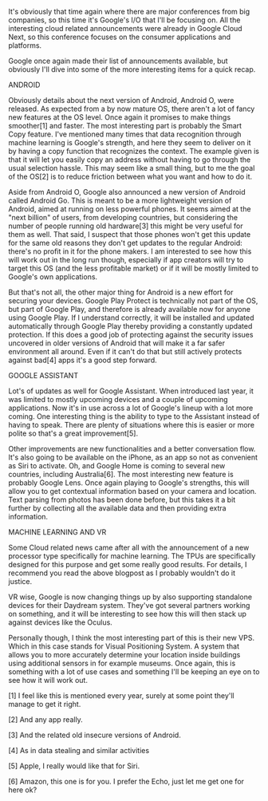 It's obviously that time again where there are major conferences from big companies, so this time it's Google's I/O that I'll be focusing on. All the interesting cloud related announcements were already in Google Cloud Next, so this conference focuses on the consumer applications and platforms.

Google once again made their list of announcements available, but obviously I'll dive into some of the more interesting items for a quick recap.



ANDROID


Obviously details about the next version of Android, Android O, were released. As expected from a by now mature OS, there aren't a lot of fancy new features at the OS level. Once again it promises to make things smoother[1] and faster. The most interesting part is probably the Smart Copy feature. I've mentioned many times that data recognition through machine learning is Google's strength, and here they seem to deliver on it by having a copy function that recognizes the context. The example given is that it will let you easily copy an address without having to go through the usual selection hassle. This may seem like a small thing, but to me the goal of the OS[2] is to reduce friction between what you want and how to do it.

Aside from Android O, Google also announced a new version of Android called Android Go. This is meant to be a more lightweight version of Android, aimed at running on less powerful phones. It seems aimed at the "next billion" of users, from developing countries, but considering the number of people running old hardware[3] this might be very useful for them as well. That said, I suspect that those phones won't get this update for the same old reasons they don't get updates to the regular Android: there's no profit in it for the phone makers. I am interested to see how this will work out in the long run though, especially if app creators will try to target this OS (and the less profitable market) or if it will be mostly limited to Google's own applications.

But that's not all, the other major thing for Android is a new effort for securing your devices. Google Play Protect is technically not part of the OS, but part of Google Play, and therefore is already available now for anyone using Google Play. If I understand correctly, it will be installed and updated automatically through Google Play thereby providing a constantly updated protection. If this does a good job of protecting against the security issues uncovered in older versions of Android that will make it a far safer environment all around. Even if it can't do that but still actively protects against bad[4] apps it's a good step forward.



GOOGLE ASSISTANT


Lot's of updates as well for Google Assistant. When introduced last year, it was limited to mostly upcoming devices and a couple of upcoming applications. Now it's in use across a lot of Google's lineup with a lot more coming. One interesting thing is the ability to type to the Assistant instead of having to speak. There are plenty of situations where this is easier or more polite so that's a great improvement[5].

Other improvements are new functionalities and a better conversation flow. It's also going to be available on the iPhone, as an app so not as convenient as Siri to activate. Oh, and Google Home is coming to several new countries, including Australia[6]. The most interesting new feature is probably Google Lens. Once again playing to Google's strengths, this will allow you to get contextual information based on your camera and location. Text parsing from photos has been done before, but this takes it a bit further by collecting all the available data and then providing extra information.



MACHINE LEARNING AND VR


Some Cloud related news came after all with the announcement of a new processor type specifically for machine learning. The TPUs are specifically designed for this purpose and get some really good results. For details, I recommend you read the above blogpost as I probably wouldn't do it justice.

VR wise, Google is now changing things up by also supporting standalone devices for their Daydream system. They've got several partners working on something, and it will be interesting to see how this will then stack up against devices like the Oculus.

Personally though, I think the most interesting part of this is their new VPS. Which in this case stands for Visual Positioning System. A system that allows you to more accurately determine your location inside buildings using additional sensors in for example museums. Once again, this is something with a lot of use cases and something I'll be keeping an eye on to see how it will work out.

[1] I feel like this is mentioned every year, surely at some point they'll manage to get it right.

[2] And any app really.

[3] And the related old insecure versions of Android.

[4] As in data stealing and similar activities

[5] Apple, I really would like that for Siri.

[6] Amazon, this one is for you. I prefer the Echo, just let me get one for here ok?
